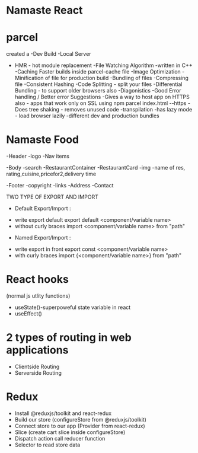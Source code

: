 #   Namaste React 







# parcel
created a 
-Dev Build 
-Local Server 
- HMR - hot module replacement 
-File Watching Algorithm -written in C++
-Caching Faster builds  inside parcel-cache file
-Image Optimization
-Minification of file for production build
-Bundling of files 
-Compressing file 
-Consistent Hashing
-Code Splitting - split your files 
-Differential Bundling -  to support older browsers also
-Diagonistics
-Good Error handling / Better error Suggestions
-Gives a way to host app on HTTPS also - apps that work only on SSL using npm parcel index.html --https 
-Does tree shaking - removes unused code
-transpilation
-has lazy mode - load browser lazily 
-different dev and production bundles

# Namaste Food
-Header 
    -logo
    -Nav items

-Body
    -search
    -RestaurantContainer
    -RestaurantCard
       -img
       -name of res, rating,cuisine,pricefor2,delivery time

-Footer
    -copyright
    -links
    -Address
    -Contact
 

TWO TYPE OF EXPORT AND IMPORT 

- Default Export/Import :
* write export default 
export default <component/variable name>
* without curly braces
import  <component/variable name> from "path"



- Named Export/Import :
* write export in front 
export const <component/variable name>
* with curly braces
import {<component/variable name>} from "path" 

# React hooks
(normal js utlity functions)
- useState()-superpoweful state variable in react
- useEffect()

# 2 types of routing in web applications
- Clientside Routing 
- Serverside Routing


# Redux 
- Install @reduxjs/toolkit and react-redux
- Build our store (configureStore from @reduxjs/toolkit)
- Connect store to our app (Provider from react-redux)
- Slice (create cart slice inside configureStore)
- Dispatch action call reducer function 
- Selector to read store data